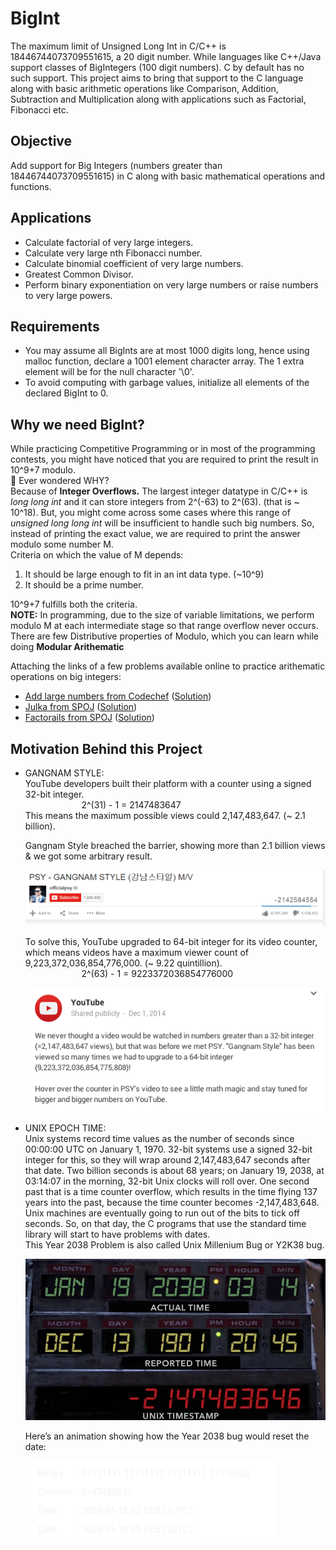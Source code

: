 # BigInt
The maximum limit of Unsigned Long Int in C/C++ is 18446744073709551615, a 20 digit number. While languages like C++/Java support classes of BigIntegers (100 digit numbers). C by default has no such support. This project aims to bring that support to the C language along with basic arithmetic operations like Comparison, Addition, Subtraction and Multiplication along with applications such as Factorial, Fibonacci etc.

## Objective
Add support for Big Integers (numbers greater than 18446744073709551615) in C along with basic mathematical operations and functions.

## Applications
- Calculate factorial of very large integers.
- Calculate very large nth Fibonacci number.
- Calculate binomial coefficient of very large numbers.
- Greatest Common Divisor.
- Perform binary exponentiation on very large numbers or raise numbers to very large powers.

## Requirements
- You may assume all BigInts are at most 1000 digits long, hence using malloc function, declare a 1001 element character array. The 1 extra element will be for the null character '\0'.
- To avoid computing with garbage values, initialize all elements of the declared BigInt to 0.

## Why we need BigInt?
While practicing Competitive Programming or in most of the programming contests, you might have noticed that you are required to print the result in 10^9+7 modulo. </br>
:thinking: Ever wondered WHY?  </br>
Because of **Integer Overflows.**  The largest integer datatype in C/C++ is _long long int_ and it can store integers from 2^(-63) to 2^(63). (that is ~ 10^18). But, you might come across some cases where this range of _unsigned long long int_ will be insufficient to handle such big numbers. So, instead of printing the exact value, we are required to print the answer modulo some number M. <br>
Criteria on which the value of M depends: </br>
1. It should be large enough to fit in an int data type. (~10^9) </br>
2. It should be a prime number. </br>

10^9+7 fulfills both the criteria. </br>
**NOTE:** In programming, due to the size of variable limitations, we perform modulo M at each intermediate stage so that range overflow never occurs. </br>
There are few Distributive properties of Modulo, which you can learn while doing **Modular Arithematic** </br>

Attaching the links of a few problems available online to practice arithematic operations on big integers: </br>
- [Add large numbers from Codechef](https://www.codechef.com/UAPRAC/problems/ADDXL/) ([Solution](https://github.com/GeekyGoyal/Coding-Practice/blob/main/Codechef/AddLargeNumbers.cpp))</br>
- [Julka from SPOJ](https://www.spoj.com/problems/JULKA/) ([Solution](https://github.com/GeekyGoyal/Coding-Practice/blob/main/SPOJ/Julka.cpp))</br>
- [Factorails from SPOJ](https://www.spoj.com/problems/FCTRL2/) ([Solution](https://github.com/GeekyGoyal/Coding-Practice/blob/main/SPOJ/smallFactorials.cpp))

## Motivation Behind this Project
- GANGNAM STYLE: </br>
    YouTube developers built their platform with a counter using a signed 32-bit integer. </br>
    &emsp; &emsp; &emsp; &emsp; &emsp; 2^(31) - 1 = 2147483647 </br>
    This means the maximum possible views could 2,147,483,647. (~ 2.1 billion). </br>

    Gangnam Style breached the barrier, showing more than 2.1 billion views & we got some arbitrary result. 
    
    ![Image](assets/Gangnam.NegCount.png)
    
    To solve this, YouTube upgraded to 64-bit integer for its video counter, which means videos have a maximum viewer count of 9,223,372,036,854,776,000. (~ 9.22 quintillion). </br>
    &emsp; &emsp; &emsp; &emsp; &emsp; 2^(63) - 1 = 9223372036854776000

    ![Image](assets/psy.png)
    
- UNIX EPOCH TIME: <br>
    Unix systems record time values as the number of seconds since 00:00:00 UTC on January 1, 1970. 32-bit systems use a signed 32-bit integer for this, so they will wrap around 2,147,483,647 seconds after that date. Two billion seconds is about 68 years; on January 19, 2038, at 03:14:07 in the morning, 32-bit Unix clocks will roll over. One second past that is a time counter overflow, which results in the time flying 137 years into the past, because the time counter becomes -2,147,483,648. Unix machines are eventually going to run out of the bits to tick off seconds. So, on that day, the C programs that use the standard time library will start to have problems with dates.</br> 
    This Year 2038 Problem is also called Unix Millenium Bug or Y2K38 bug.

    ![Image](assets/1520134296131.jpg)

    Here’s an animation showing how the Year 2038 bug would reset the date:

    ![Image](assets/Year_2038_problem.gif)
